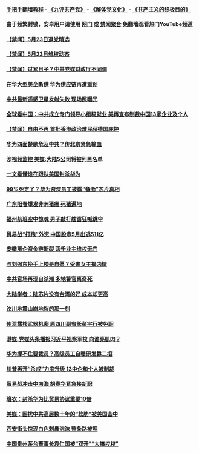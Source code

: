 #### [手把手翻墙教程](https://github.com/gfw-breaker/guides/wiki) -  [《九评共产党》](https://github.com/gfw-breaker/9ping.md?t=05240037) - [《解体党文化》](https://github.com/gfw-breaker/jtdwh.md?t=05240037) - [《共产主义的终极目的》](https://github.com/gfw-breaker/gczydzjmd.md?t=05240037)

#### 由于频繁封锁，安卓用户请使用 [网门](https://github.com/gfw-breaker/bn-android/blob/master/ogate.md?t=05240037) 或 [禁闻聚合](https://github.com/gfw-breaker/bn-android) 免翻墙观看热门YouTube频道 

#### [【禁闻】5月23日退党精选](../pages/prog204/a102585287.md?t=05240037) 

#### [【禁闻】5月23日维权动态](../pages/prog204/a102585256.md?t=05240037) 

#### [【禁闻】过紧日子？中共党媒财政厅不同调](../pages/prog204/a102585190.md?t=05240037) 

#### [在华大型美企断供 华为供应链再遭重创](../pages/prog204/a102585117.md?t=05240037) 

#### [中共最新遥感卫星发射失败 现场照曝光](../pages/prog204/a102585118.md?t=05240037) 

#### [全球看中国：中共成立专门领导小组稳就业 美再宣布制裁中国13家企业及个人](../pages/prog204/a102585100.md?t=05240037) 

#### [【禁闻】自由不再 首批香港政治难民获德国庇护](../pages/prog204/a102585081.md?t=05240037) 

#### [华为四面楚歌危及中共？传北京紧急输血](../pages/prog204/a102585020.md?t=05240037) 

#### [涉视频监控 美媒:大陆5公司将被列黑名单](../pages/prog204/a102584956.md?t=05240037) 

#### [一文看懂谁在跟队美国封杀华为](../pages/prog204/a102584993.md?t=05240037) 

#### [99%死定了？华为资深员工披露“备胎”芯片真相](../pages/prog204/a102584972.md?t=05240037) 

#### [广东阳春爆发非洲猪瘟 死猪遍地](../pages/prog204/a102584905.md?t=05240037) 

#### [福州航班空中惊魂 男子敲打舷窗狂喊跳伞](../pages/prog204/a102584863.md?t=05240037) 

#### [贸易战“打跑”外资 中国股市5月出逃511亿](../pages/prog204/a102584850.md?t=05240037) 

#### [安徽房企资金链断裂 两千业主维权无门](../pages/prog204/a102584868.md?t=05240037) 


#### [与刘强东挽手上楼是自愿？受害女主揭内情](../pages/prog204/a102584832.md?t=05240037) 

#### [中共官场再现自杀潮 多地警官离奇死](../pages/prog204/a102584691.md?t=05240037) 

#### [大陆学者：陆芯片没有台湾的好 成本却更高](../pages/prog204/a102584803.md?t=05240037) 

#### [汶川地震山崩地裂的那一刻](../pages/prog204/a102584794.md?t=05240037) 

#### [传泄露核武器机密 原四川副省长彭宇行被免职](../pages/prog204/a102584787.md?t=05240037) 

#### [港媒:党媒头条播报习近平视察军校 向谁亮肌肉？](../pages/prog204/a102584272.md?t=05240037) 

#### [华为撑不住要裁员？高级员工自曝研发靠二招](../pages/prog204/a102584745.md?t=05240037) 

#### [川普再开“杀戒”力度升级 13中企和个人被制裁](../pages/prog204/a102584730.md?t=05240037) 

#### [贸易战冲击中南海 胡春华紧急接新职](../pages/prog204/a102584681.md?t=05240037) 

#### [班农：封杀华为比贸易协议重要10倍](../pages/prog204/a102584663.md?t=05240037) 

#### [美媒：困扰中共高层数十年的“软肋”被美国击中](../pages/prog204/a102584592.md?t=05240037) 

#### [西安街头惊现白色刺鼻泡沫 整条路被埋](../pages/prog204/a102584551.md?t=05240037) 

#### [中国贵州茅台董事长袁仁国被“双开”“大搞权权”](../pages/prog204/a102584437.md?t=05240037) 

